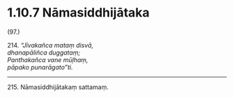 

# 1.10.7 Nāmasiddhijātaka




(97.)

214\. _“Jīvakañca mataṃ disvā,_  
_dhanapāliñca duggataṃ;_  
_Panthakañca vane mūḷhaṃ,_  
_pāpako punarāgato”ti._  


---

215\. Nāmasiddhijātakaṃ sattamaṃ.





